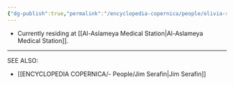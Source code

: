 ```yaml
---
{"dg-publish":true,"permalink":"/encyclopedia-copernica/people/olivia-serafin/"}
---
```




- Currently residing at [[Al-Aslameya Medical Station\|Al-Aslameya Medical Station]].

---

SEE ALSO:

- [[ENCYCLOPEDIA COPERNICA/- People/Jim Serafin\|Jim Serafin]]

